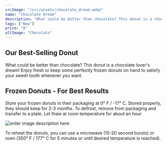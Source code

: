 ```yaml
---
srcImage: "/src/assets/chocolate_dream.webp"
name: "Chocolate Dream"
description: "What could be better than chocolate? This donut is a chocolate lover's dream!"
tags: ["New"]
price: "8"
altImage: "Chocolato"
---
```



## Our Best-Selling Donut

What could be better than chocolate? This donut is a chocolate lover's dream! Enjoy fresh or keep some perfectly frozen donuts on hand to satisfy your sweet tooth whenever you want.

## Frozen Donuts - For Best Results

Store your frozen donuts in their packaging at 0° F / -17° C. Stored properly, they should keep for 2-3 months. To defrost, remove from packaging and transfer to a plate. Let thaw at room temperature for about an hour.

![enter image description here](https://media.crystallize.com/dounot/22/12/2/5/@200/two-chooclate-donuts.avif)

To reheat the donuts, you can use a microwave (15-20 second bursts) or oven (350° F / 177° C for 5 minutes or until desired temperature is reached).
